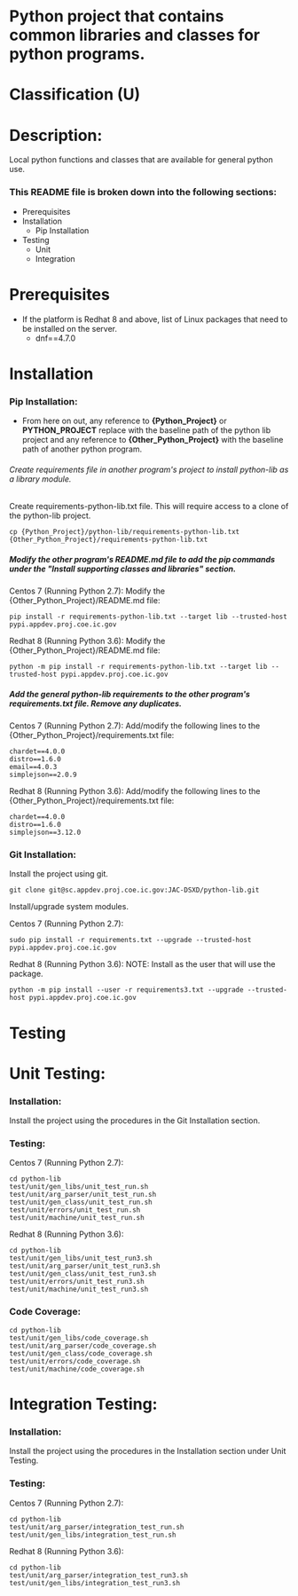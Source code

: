 # Python project that contains common libraries and classes for python programs.
# Classification (U)

# Description:
  Local python functions and classes that are available for general python use.


### This README file is broken down into the following sections:
 *  Prerequisites
 *  Installation
    - Pip Installation
 *  Testing
    - Unit
    - Integration


# Prerequisites
 *  If the platform is Redhat 8 and above, list of Linux packages that need to be installed on the server.
    - dnf==4.7.0


# Installation

### Pip Installation:
  * From here on out, any reference to **{Python_Project}** or **PYTHON_PROJECT** replace with the baseline path of the python lib project and any reference to **{Other_Python_Project}** with the baseline path of another python program.

###### Create requirements file in another program's project to install python-lib as a library module.

Create requirements-python-lib.txt file.  This will require access to a clone of the python-lib project.

```
cp {Python_Project}/python-lib/requirements-python-lib.txt {Other_Python_Project}/requirements-python-lib.txt
```

##### Modify the other program's README.md file to add the pip commands under the "Install supporting classes and libraries" section.

Centos 7 (Running Python 2.7):
Modify the {Other_Python_Project}/README.md file:

```
pip install -r requirements-python-lib.txt --target lib --trusted-host pypi.appdev.proj.coe.ic.gov
```

Redhat 8 (Running Python 3.6):
Modify the {Other_Python_Project}/README.md file:

```
python -m pip install -r requirements-python-lib.txt --target lib --trusted-host pypi.appdev.proj.coe.ic.gov
```

##### Add the general python-lib requirements to the other program's requirements.txt file.  Remove any duplicates.

Centos 7 (Running Python 2.7):
Add/modify the following lines to the {Other_Python_Project}/requirements.txt file:

```
chardet==4.0.0
distro==1.6.0
email==4.0.3
simplejson==2.0.9
```

Redhat 8 (Running Python 3.6):
Add/modify the following lines to the {Other_Python_Project}/requirements.txt file:

```
chardet==4.0.0
distro==1.6.0
simplejson==3.12.0
```


### Git Installation:

Install the project using git.

```
git clone git@sc.appdev.proj.coe.ic.gov:JAC-DSXD/python-lib.git
```

Install/upgrade system modules.

Centos 7 (Running Python 2.7):

```
sudo pip install -r requirements.txt --upgrade --trusted-host pypi.appdev.proj.coe.ic.gov
```

Redhat 8 (Running Python 3.6):
NOTE: Install as the user that will use the package.

```
python -m pip install --user -r requirements3.txt --upgrade --trusted-host pypi.appdev.proj.coe.ic.gov
```

# Testing

# Unit Testing:

### Installation:

Install the project using the procedures in the Git Installation section.

### Testing:

Centos 7 (Running Python 2.7):

```
cd python-lib
test/unit/gen_libs/unit_test_run.sh
test/unit/arg_parser/unit_test_run.sh
test/unit/gen_class/unit_test_run.sh
test/unit/errors/unit_test_run.sh
test/unit/machine/unit_test_run.sh
```

Redhat 8 (Running Python 3.6):

```
cd python-lib
test/unit/gen_libs/unit_test_run3.sh
test/unit/arg_parser/unit_test_run3.sh
test/unit/gen_class/unit_test_run3.sh
test/unit/errors/unit_test_run3.sh
test/unit/machine/unit_test_run3.sh
```

### Code Coverage:

```
cd python-lib
test/unit/gen_libs/code_coverage.sh
test/unit/arg_parser/code_coverage.sh
test/unit/gen_class/code_coverage.sh
test/unit/errors/code_coverage.sh
test/unit/machine/code_coverage.sh
```

# Integration Testing:

### Installation:

Install the project using the procedures in the Installation section under Unit Testing.

### Testing:

Centos 7 (Running Python 2.7):

```
cd python-lib
test/unit/arg_parser/integration_test_run.sh
test/unit/gen_libs/integration_test_run.sh
```

Redhat 8 (Running Python 3.6):

```
cd python-lib
test/unit/arg_parser/integration_test_run3.sh
test/unit/gen_libs/integration_test_run3.sh
```

